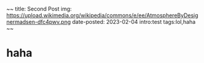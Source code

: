 ~~
title: Second Post
img: https://upload.wikimedia.org/wikipedia/commons/e/ee/AtmosphereByDesignermadsen-dfc4pwv.png
date-posted: 2023-02-04
intro:test
tags:lol,haha
~~

# haha

